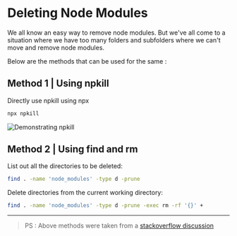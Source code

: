# Deleting Node Modules

We all know an easy way to remove node modules. But we've all come to a situation where we have too many folders and subfolders where we can't move and remove node modules.

Below are the methods that can be used for the same :

## Method 1 | Using npkill

Directly use npkill using npx

```bash
npx npkill
```

![Demonstrating npkill](https://i.stack.imgur.com/B6GlX.gif)

## Method 2 | Using find and rm

List out all the directories to be deleted:

```bash
find . -name 'node_modules' -type d -prune
```

Delete directories from the current working directory:

```bash
find . -name 'node_modules' -type d -prune -exec rm -rf '{}' +
```

---

> PS : Above methods were taken from a [stackoverflow discussion](https://stackoverflow.com/questions/42950501/delete-node-modules-folder-recursively-from-a-specified-path-using-command-line)

